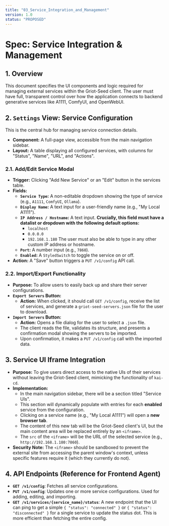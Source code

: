 ```yaml
---
title: "03_Service_Integration_and_Management"
version: 1.0
status: "PROPOSED"
---
```


# **Spec: Service Integration & Management**

## 1. Overview

This document specifies the UI components and logic required for managing external services within the Griot-Seed client. The user must have full, transparent control over how the application connects to backend generative services like A1111, ComfyUI, and OpenWebUI.

## 2. `Settings` View: Service Configuration

This is the central hub for managing service connection details.

- **Component:** A full-page view, accessible from the main navigation sidebar.
- **Layout:** A table displaying all configured services, with columns for "Status", "Name", "URL", and "Actions".

### **2.1. Add/Edit Service Modal**
- **Trigger:** Clicking "Add New Service" or an "Edit" button in the services table.
- **Fields:**
  - **`Service Type`:** A non-editable dropdown showing the type of service (e.g., `A1111`, `ComfyUI`, `Ollama`).
  - **`Display Name`:** A text input for a user-friendly name (e.g., "My Local A1111").
  - **`IP Address / Hostname`:** A text input. **Crucially, this field must have a datalist or dropdown with the following default options:**
    - `localhost`
    - `0.0.0.0`
    - `192.168.1.180`
    The user must also be able to type in any other custom IP address or hostname.
  - **`Port`:** A number input (e.g., `7860`).
  - **`Enabled`:** A `StyledSwitch` to toggle the service on or off.
- **Action:** A "Save" button triggers a `PUT /v1/config` API call.

### **2.2. Import/Export Functionality**
- **Purpose:** To allow users to easily back up and share their server configurations.
- **`Export Servers` Button:**
  - **Action:** When clicked, it should call `GET /v1/config`, receive the list of services, and generate a `griot-seed-servers.json` file for the user to download.
- **`Import Servers` Button:**
  - **Action:** Opens a file dialog for the user to select a `.json` file.
  - The client reads the file, validates its structure, and presents a confirmation modal showing the servers to be imported.
  - Upon confirmation, it makes a `PUT /v1/config` call with the imported data.

## 3. Service UI Iframe Integration

- **Purpose:** To give users direct access to the native UIs of their services without leaving the Griot-Seed client, mimicking the functionality of `kai-cd`.
- **Implementation:**
  - In the main navigation sidebar, there will be a section titled "Service UIs".
  - This section will dynamically populate with entries for each **enabled** service from the configuration.
  - Clicking on a service name (e.g., "My Local A1111") will open a **new browser tab**.
  - The content of this new tab will be the Griot-Seed client's UI, but the main content area will be replaced entirely by an `<iframe>`.
  - The `src` of the `<iframe>` will be the URL of the selected service (e.g., `http://192.168.1.180:7860`).
- **Security Note:** The `<iframe>` should be sandboxed to prevent the external site from accessing the parent window's context, unless specific features require it (which they currently do not).

## 4. API Endpoints (Reference for Frontend Agent)

- **`GET /v1/config`**: Fetches all service configurations.
- **`PUT /v1/config`**: Updates one or more service configurations. Used for adding, editing, and importing.
- **`GET /v1/services/{service_name}/status`**: A new endpoint that the UI can ping to get a simple `{ "status": "connected" }` or `{ "status": "disconnected" }` for a single service to update the status dot. This is more efficient than fetching the entire config. 